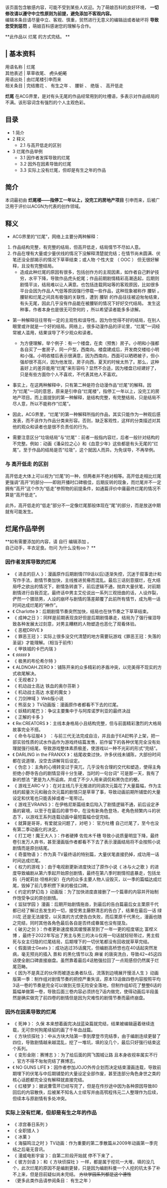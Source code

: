 该页面包含敏感内容，可能不受到某些人欢迎。为了萌娘百科的良好环境， **一切修改请以遵守中立性原则为前提，避免添加不客观内容。**  
编辑本条目请尽量中立、客观、慎重，贸然进行无意义的编辑战或者破坏将  **导致您受到惩罚** ，萌娘百科感谢您的理解与合作。

**此作品以 烂尾  的方式完结。 **

|  **基本资料**  
---  
用语名称  |  烂尾   
其他表述  |  草草收尾、 ~~虎头蛇尾~~  
用语出处  |  由烂尾楼引申而来   
相关条目  |  完结撒花  、  有生之年  、  腰斩  、  绝版  、  高开低走   
  
**烂尾** 在ACG界里，是对有头无尾的作品经常用到的吐槽语，多表示对作品结局的不满。该形容词含有强烈的个人主观色彩。

##  目录

  * 1  简介 
  * 2  释义 
    * 2.1  与高开低走的区别 
  * 3  烂尾作品举例 
    * 3.1  因作者发挥导致的烂尾 
    * 3.2  因外在因素导致的烂尾 
    * 3.3  实际上没有烂尾，但却是有生之年的作品 

##  简介

本词最初由 **烂尾楼——指停工一年以上，没完工的房地产项目** 引申而来，后被广泛用于评价以ACGN为代表的创作领域。

##  释义

  * ACG界里的“烂尾”，网络上主要分两种解释： 

  1. 作品结构完整，有完整的结局，但高开低走，结局情节不尽如人意。 
  2. 作品在埋有大量或少量伏线的情况下没解释清楚就完结；在情节尚未圆满、伏笔还没全部揭示的情况下草草结束；或人物  个性大变  （  OOC  ）  但无很好解释，且没有完整结局。 
     * 造成此种烂尾的原因有很多，包括创作方的主观因素，如作者自己黔驴技穷，水平下降，导致作品虎头蛇尾；作品前期剧情精彩高潮迭起，后期则剧情平淡，结局难以让人满意。也包括连载网站等的客观原因，比如很多平台会因为作品人气低等原因强行停载一些作品，这种现象被称作  腰斩  。腰斩和烂尾之间具有极强的关联性，遭到  腰斩  的作品往往被迫匆匆结束，有头无尾，因此几乎没有作品能在被腰斩的情况下好好交代结局。  发生这种事，作者本身也是很无可奈何的  ，所以希望读者能多多谅解。 

  * 第一种解释往往带有一定的主观性和误导性。因为你觉得不好的结局，在别人眼里或许就是一个好的结局。网络上，很多动漫作品的评论里，“烂尾”一词经常被人滥用，结果误导了不少观众和读者。   

    * 为方便理解，举个例子：有一个楼盘，在卖（预售）房子。小明和小强都各自买了一套房子，同一户型，西南向。楼盘建成后，开发商交楼给小明和小强。小明收楼后表示很满意，因为西南向，西面可以晒晒被子，但小强却很不高兴，因为他发现，房子向西，夏天的时候太热了。那么，这种喜好上的差异能用“烂尾”来形容吗？显然不合适，因为楼盘已经建好了，只是有些方面你个人不喜欢，不代表其他人不喜欢。   

  * 事实上，在这两种解释中，只有第二种是符合动漫作品“烂尾”的解释。因为“烂尾”一词的意思，原来是引申自“烂尾楼”，指停工一年以上，没完工的房地产项目。而上面提到的第一种解释，是结构完整，有完整结局，只是结局不尽人意，所以不能称作“烂尾”。 

  * 因此，ACG界里，“烂尾”的第一种解释所指的作品，其实只能作为一种观后感发表，而不该作为作品分类来形容。否则，缺乏客观性，这样的分类描述对其他的观众和读者也是很不负责任的行为。   

  * 需要注意区分“垃圾结局”与“烂尾”：前者一般指内容烂，后者一般针对结构的不完整。例如：动画《潘朵拉之心》和《血意少年》这些都是有头无尾的“烂尾”。至于作品的结局是否“垃圾”，这个就因人而异。为免误导，不再举例。 

###  与  高开低走  的区别

高开低走大体上可以视为“烂尾”的一种，但两者并不绝对相等。高开低走相比烂尾更强调“高开”的部分——即刚开播时口碑极佳，后期反转的现象，而烂尾并不一定拥有“高开”这个作为“低走”参照物的前提条件，如通篇评价中庸最终烂尾的情况不算是“高开低走”。

此外，高开低走的“低走”部分不一定像烂尾那般体现在“尾”的部分，而是放送中期就有可能发生。

##  烂尾作品举例

**如有需要添加的内容，请 自行  编辑添加  。  
自己动手，丰衣足食。勿问  为什么没有oo？  **

###  因作者发挥导致的烂尾

  * 《  进击的巨人  》：漫画原作后期剧情(119话以后)逐渐失控，沉迷于叙事诡计和写作手法，剧情节奏加快，主线推进贫瘠而混乱。最后三话刻意摆烂，在大结局呼之欲出的情况下，剧情急转直下，前后逻辑不通，抛弃大量伏笔，对前期剧情进行自我否定。最终话中男主艾伦说出一系列三观扭曲的话，人设炸裂，俨然一个猥琐男，人设的崩坏与剧情的落差颠覆了此前所有情节，成为用一话时间达成烂尾的“神作”。 
  * 《  Charlotte  》：后期剧情节奏突然加快，结局也在快节奏之下草草结束。 
  * 《  成神之日  》：同样是前期表现良好但是后期剧情暴走，结局为了强行催泪导致各种发展太过刻意，对男主糟糕的人物塑造也恶化了观看体验。 
  * 《  恶棍DRIVE  》 
  * 《  罪恶王冠  》：实际上很多没交代清楚的地方需要玩游戏《罪恶王冠：失落的圣诞》才能理解。（相当于前传） 
  * 《  甲铁城的卡巴内瑞  》 
  * 《  ♯♯♯♯♯  》 
  * 《  极黑的布伦希尔特  》 
  * 《  ALDNOAH.ZERO  》：铺陈开来的众多精彩的矛盾冲突，以完美得不现实的方式收尾解决。 
  * 《  无视者2  》 
  * 《  机动战士高达 铁血的奥尔芬斯  》 
  * 《  机动战士高达 水星的魔女  》 
  * 《  刀剑神域  》Web版小说 
  * 《  熊巫女  》TV动画版：漫画原作者都看不下去的烂尾。 
  * 《  妖精的尾巴  》：争议主要集中于与阿库诺罗利亚的最终决战 
  * 《  正解的卡多  》 
  * 《  Re:CREATORS  》：主线本身格局小且结构完整，但与前面精彩激烈的大格局故事完全不搭。 
  * 《  命令与征服4  》 ：与前三代无法完成自洽，并且由于EA赶鸭子上架，把一部实验性质的试水作品作为游戏终结篇发售，前作留下的各种伏笔完全没有处理就强行结尾，导致游戏整体素质极差，使游戏以一种不光彩的形式“完结”。 
  * 《  DARLING in the FRANXX  》：结尾收束过快，许多伏线未铺陈，大部份时间都在说道理，没空去讲解背后设定。 
  * 《  伪恋  》：主角的心境转变过于突兀，几乎没有合理的交代和塑造，使得主角拒绝小野寺告白的剧情显得十分生硬，当时的一句台词“  可是那一天，我有了新的想法  ”更是为人所诟病，并成了不少人用来调侃和黑伪恋的梗。 
  * 《  游戏王ARC-V  》：在对主线几乎无推进的同调次元篇花了大量篇幅，作为主线的超量次元和融合次元篇的剧情只是草草了事，导致动画前期所铺垫的大量设定和伏笔也只能丢掉或者一笔带过。 
  * 《  游戏王VRAINS  》：在伊格尼斯篇结束后陷入了剧情逻辑不通，前后设定矛盾的窘境，以至于在最后的章节中，在没有新角色登场，老角色频繁内斗的状态下，以游戏王系列连载动画中最短篇幅仓促完结。 
  * 《  就算是哥哥，有爱就没问题了，对吧  》：  官方吐槽  自己烂尾了，至今也没有第二季动画化的决定。 
  * 《  打工吧！魔王大人  》：作者硬捧  佐佐木千穗  导致小说质量明显下降，最终卷引发万人弃书，甚至漫画版作者都看不下去了表示漫画结局将不会按照小说剧情而是原创结尾。 
  * 《  奇蛋物语  》：作为真·TV最终话的特别篇，大量伏笔直接扔掉，成功用一话时间达成烂尾。 
  * 《  权力的游戏  》：由于电视剧更新进度快过了原作小说《  冰与火之歌  》的进度导致编剧从第六季起开始原创剧情，最终在第八季时剧情彻底暴走，包括龙妈（丹妮莉丝·坦格利安）在内的众多主要人物人设毁灭，以一季的篇幅达成烂尾，毁掉了前几季积攒下来的极佳口碑。 
  * 《  约定的梦幻岛  》动画版：为了加快进度直接删了一个篇章的内容并开始制作饱受争议的原创剧情。 
  * 《  监狱学园  》漫画：后期开始剧情拖沓，到最后的告白篇最后女主栗原千代都已经了解过去发生的一切，接受男主藤野清志的告白了，结果在最后一话  绿川花  还是无法接受，以另类的方式使告白失败，而后栗原千代黑化，漫画也随之完结，同时其他各角色最后各自是否终成眷属也没有提及。 
  * 《  破刃之剑  》：作者更新速度极其缓慢甚至到了一年一更的程度堪比  富㭴义博  ，最终于2022年写出了男主与男三的决斗仅用一句话就轻轻带过，男主假死与女主归隐的烂尾结局，后期埋下的一切伏笔都没有回收就草草完结。 
  * 《  假面骑士Geats  》：成功逃过35话魔咒，但编剧高桥悠也在40话起突然发病，毫无预兆的插入  景和  的黑化情节以及  麻雀  的唐突洗白，导致42~45这四话使全剧口碑直接崩盘。虽然靠着最后4话勉强拉回了一点观感但仍然属于烂尾范畴。 
  * 《  因为不是真正的伙伴而被逐出勇者队伍，流落到边境展开慢活人生  》动画版第一季：制作组对剧情节奏的把控严重失误，原本13话做四卷内容按照平均3话一卷的节奏是完全可以做到无惊无险安全落地，但制作组却花了整整6话的篇幅单做第一卷，导致后面三卷内容必须挤在7话内做完，使得动画后半段虽然是确实做完了前四卷的剧情但是因为灾难性的剧情节奏而最终崩盘。 

###  因外在因素导致的烂尾

  * 《  死神  》：  久保  本来想着画完决战蓝染篇就完结，结果被编辑逼着继续连载，无可奈何狗尾续貂的画了千年血战篇。 
  * 《  方块侦探社  》：中从方块大陆第一季到摩登市完结季，由于编剧连续更替了四位，导致剧情越来越混乱，挖了一堆坑，填的没几个，最后只好强行结束这个系列。 
  * 《  变形金刚：赛博志  》：为了给后面的网飞围城让路  且本身收视率属实不行  ，官方不得不匆匆完结了赛博志。 
  * 《  NO GUNS LIFE  》：因作者参加JOJO外传企划而决定结束漫画连载，导致前期埋下的伏笔与中后期铺垫的大量设定全部作废，甚至连部分角色身世之类的核心话题都完全没有解释就直接完结。 
  * 《  红楼梦  》：据说曹雪芹已经写完了，但是在传抄途中因为各种原因导致80回后的内容散佚，后被某不知名人士续写并由高鹗程伟元二人整理作为后续，但续本与原剧情有多处冲突。 

###  实际上没有烂尾，但却是有生之年的作品

  * 《  凉宫春日系列  》 
  * 《  全职猎人  》 
  * 《  冰菓  》 
  * 《  海猫鸣泣之时  》TV动画：作为重要的第二季散篇从2009年动画第一季完结之后毫无音讯。 
  * 《  漫威电影宇宙  》：自第二阶段开始就  停不下来了  。 
  * 《  彼方剑语  》：和《  方块侦探社  》一样，都是属于挖坑一大堆，填的没几个，此次烂尾的原因不是编剧更替，只是因为编剧科曼一个人挖的坑太多了补不上来，但是目前疑似尚未完结。 ~~方块学园系列都是这个德性~~
  * （更多此类作品请参阅条目：  有生之年  ） 

